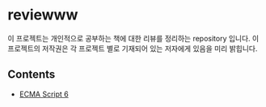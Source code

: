 # reviewww

이 프로젝트는 개인적으로 공부하는 책에 대한 리뷰를 정리하는 repository 입니다. 이 프로젝트의 저작권은 각 프로젝트 별로 기재되어 있는 저자에게 있음을 미리 밝힙니다.

## Contents
- [ECMA Script 6](https://github.com/MartinYounghoonKim/reviewww/tree/master/ecmascript6)